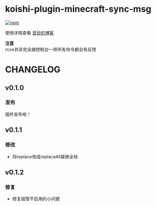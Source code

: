 # koishi-plugin-minecraft-sync-msg

[![npm](https://img.shields.io/npm/v/koishi-plugin-minecraft-sync-msg?style=flat-square)](https://www.npmjs.com/package/koishi-plugin-minecraft-sync-msg)

使用详情查看 [音铃的博客](https://blog.iin0.cn/views/myblog/mc/koishiandmc.html)

**注意**  
rcon并非完全跟控制台一样所有命令都会有反馈

# CHANGELOG
## v0.1.0
### 发布
插件发布啦！

## v0.1.1
### 修改
* 将replace改成replaceAll替换全局

## v0.1.2
### 修复
* 修复超管不启用的小问题
